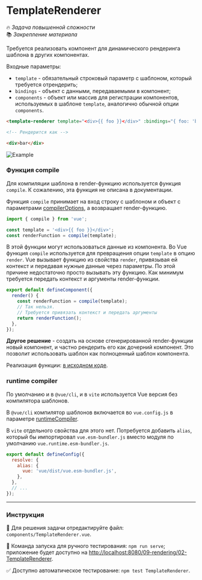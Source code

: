 # TemplateRenderer

🔥 _Задача повышенной сложности_\
📚 _Закрепление материала_

<!--start_statement-->

Требуется реализовать компонент для динамического рендеринга шаблона в других компонентах.

Входные параметры:

- `template` - обязательный строковый параметр с шаблоном, который требуется отрендерить;
- `bindings` - объект с данными, передаваемыми в компонент;
- `components` - объект или массив для регистрации компонентов, используемых в шаблоне `template`, аналогично обычной
  опции `components`.

```html
<template-renderer template="<div>{{ foo }}</div>" :bindings="{ foo: 'bar' }" />

<!-- Рендерится как -->

<div>bar</div>
```

<img src="https://i.imgur.com/33Rjdyz.gif" alt="Example" />

### Функция compile

Для компиляции шаблона в render-функцию используется функция `compile`. К сожалению, эта функция не описана в
документации.

Функция `compile` принимает на вход строку с шаблоном и объект с параметрами
[compilerOptions](https://vuejs.org/api/options-rendering.html#compileroptions), а возвращает render-функцию.

```javascript
import { compile } from 'vue';

const template = '<div>{{ foo }}</div>';
const renderFunction = compile(template);
```

В этой функции могут использоваться данные из компонента. Во Vue функция `compile` используется для превращения опции
`template` в опцию `render`. Vue вызывает функцию из свойства `render`, привязывая ей контекст и передавая нужные данные
через параметры. По этой причине недостаточно просто вызывать эту функцию. Как минимум требуется передать контекст и
аргументы render-функции.

```javascript
export default defineComponent({
  render() {
    const renderFunction = compile(template);
    // Так нельзя.
    // Требуется привязать контекст и передать аргументы
    return renderFunction();
  },
});
```

**Другое решение** - создать на основе сгенерированной render-функции новый компонент, и частно рендерить его как
дочерний компонент. Это позволит использовать шаблон как полноценный шаблон компонента.

Реализация функции:
[в исходном коде](https://github.com/vuejs/core/blob/1070f127a78bfe7da6fe550cc272ef11a1f434a0/packages/compiler-dom/src/index.ts#L40).

### runtime compiler

По умолчанию и в `@vue/cli`, и в `vite` используется Vue версия без компилятора шаблонов.

В `@vue/cli` компилятор шаблонов включается во `vue.config.js` в параметре
[runtimeCompiler](https://cli.vuejs.org/config/#runtimecompiler).

В `vite` отдельного свойства для этого нет. Потребуется добавить `alias`, который бы импортировал `vue.esm-bundler.js`
вместо модуля по умолчанию `vue.runtime.esm-bundler.js`.

```javascript
export default defineConfig({
  resolve: {
    alias: {
      vue: 'vue/dist/vue.esm-bundler.js',
    },
  },
  // ...
});
```

<!--end_statement-->

---

### Инструкция

📝 Для решения задачи отредактируйте файл: `components/TemplateRenderer.vue`.

🚀 Команда запуска для ручного тестирования: `npm run serve`;\
приложение будет доступно на [http://localhost:8080/09-rendering/02-TemplateRenderer](http://localhost:8080/09-rendering/02-TemplateRenderer).

✅ Доступно автоматическое тестирование: `npm test TemplateRenderer`.
